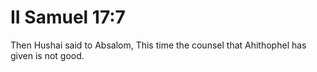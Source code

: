 # II Samuel 17:7

Then Hushai said to Absalom, This time the counsel that Ahithophel has given is not good.
